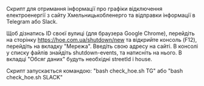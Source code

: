 Скрипт для отримання інформації про графіки відключення електроенергії з сайту Хмельницькобленерго та відправки інформації в Telegram або Slack.

Щоб дізнатись ID своєї вулиці (для браузера Google Chrome), перейдіть на сторінку https://hoe.com.ua/shutdown/new та відкрийте консоль (F12), перейдіть на вкладку "Мережа".
Введіть свою адресу на сайті.
В консолі у списку файлів знайдіть shutdown-events, та натисніть на нього. В вкладці "Обсяг даних" будуть необхідні streetId і house.

Скрипт запускається командою: "bash check_hoe.sh TG" або "bash check_hoe.sh SLACK"
